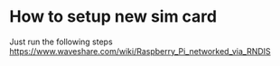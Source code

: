 # How to setup new sim card
Just run the following steps
    https://www.waveshare.com/wiki/Raspberry_Pi_networked_via_RNDIS